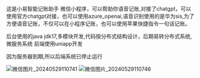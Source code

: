 这是小易智能记账助手 微信小程序，可以帮助你语音记账,对接了chatgpt，可以使用官方chatgpt对接，也可以使用azure_openai,语音识别使用的是华为sis,为了方便语音记账，不仅可以在小程序记账，也可以使用苹果快捷指令一句话记账。

后台使用的java jdk17,多模块开发,代码按分布式结构设计，后期易转分布式系统,微服务系统
前端使用uniapp开发

因为服务器到期,所以后端系统已停止运行

![微信图片_20240529110741](https://github.com/sualpha/xiaoyi/assets/30691840/599b1373-75f5-407e-9ed1-e0ba4d5e174f)
![微信图片_20240529110746](https://github.com/sualpha/xiaoyi/assets/30691840/582309ca-8214-4783-93df-3b5320d7e980)
